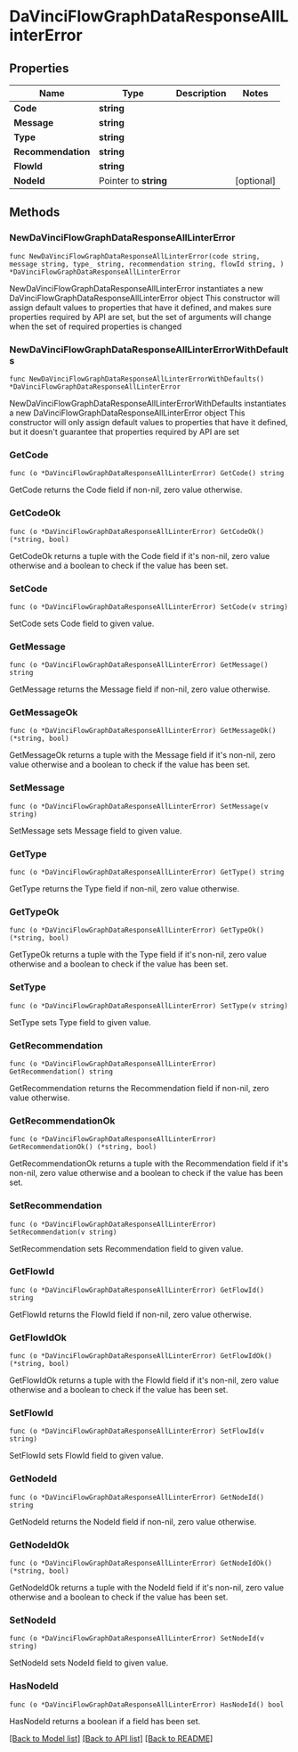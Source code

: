 # DaVinciFlowGraphDataResponseAllLinterError

## Properties

Name | Type | Description | Notes
------------ | ------------- | ------------- | -------------
**Code** | **string** |  | 
**Message** | **string** |  | 
**Type** | **string** |  | 
**Recommendation** | **string** |  | 
**FlowId** | **string** |  | 
**NodeId** | Pointer to **string** |  | [optional] 

## Methods

### NewDaVinciFlowGraphDataResponseAllLinterError

`func NewDaVinciFlowGraphDataResponseAllLinterError(code string, message string, type_ string, recommendation string, flowId string, ) *DaVinciFlowGraphDataResponseAllLinterError`

NewDaVinciFlowGraphDataResponseAllLinterError instantiates a new DaVinciFlowGraphDataResponseAllLinterError object
This constructor will assign default values to properties that have it defined,
and makes sure properties required by API are set, but the set of arguments
will change when the set of required properties is changed

### NewDaVinciFlowGraphDataResponseAllLinterErrorWithDefaults

`func NewDaVinciFlowGraphDataResponseAllLinterErrorWithDefaults() *DaVinciFlowGraphDataResponseAllLinterError`

NewDaVinciFlowGraphDataResponseAllLinterErrorWithDefaults instantiates a new DaVinciFlowGraphDataResponseAllLinterError object
This constructor will only assign default values to properties that have it defined,
but it doesn't guarantee that properties required by API are set

### GetCode

`func (o *DaVinciFlowGraphDataResponseAllLinterError) GetCode() string`

GetCode returns the Code field if non-nil, zero value otherwise.

### GetCodeOk

`func (o *DaVinciFlowGraphDataResponseAllLinterError) GetCodeOk() (*string, bool)`

GetCodeOk returns a tuple with the Code field if it's non-nil, zero value otherwise
and a boolean to check if the value has been set.

### SetCode

`func (o *DaVinciFlowGraphDataResponseAllLinterError) SetCode(v string)`

SetCode sets Code field to given value.


### GetMessage

`func (o *DaVinciFlowGraphDataResponseAllLinterError) GetMessage() string`

GetMessage returns the Message field if non-nil, zero value otherwise.

### GetMessageOk

`func (o *DaVinciFlowGraphDataResponseAllLinterError) GetMessageOk() (*string, bool)`

GetMessageOk returns a tuple with the Message field if it's non-nil, zero value otherwise
and a boolean to check if the value has been set.

### SetMessage

`func (o *DaVinciFlowGraphDataResponseAllLinterError) SetMessage(v string)`

SetMessage sets Message field to given value.


### GetType

`func (o *DaVinciFlowGraphDataResponseAllLinterError) GetType() string`

GetType returns the Type field if non-nil, zero value otherwise.

### GetTypeOk

`func (o *DaVinciFlowGraphDataResponseAllLinterError) GetTypeOk() (*string, bool)`

GetTypeOk returns a tuple with the Type field if it's non-nil, zero value otherwise
and a boolean to check if the value has been set.

### SetType

`func (o *DaVinciFlowGraphDataResponseAllLinterError) SetType(v string)`

SetType sets Type field to given value.


### GetRecommendation

`func (o *DaVinciFlowGraphDataResponseAllLinterError) GetRecommendation() string`

GetRecommendation returns the Recommendation field if non-nil, zero value otherwise.

### GetRecommendationOk

`func (o *DaVinciFlowGraphDataResponseAllLinterError) GetRecommendationOk() (*string, bool)`

GetRecommendationOk returns a tuple with the Recommendation field if it's non-nil, zero value otherwise
and a boolean to check if the value has been set.

### SetRecommendation

`func (o *DaVinciFlowGraphDataResponseAllLinterError) SetRecommendation(v string)`

SetRecommendation sets Recommendation field to given value.


### GetFlowId

`func (o *DaVinciFlowGraphDataResponseAllLinterError) GetFlowId() string`

GetFlowId returns the FlowId field if non-nil, zero value otherwise.

### GetFlowIdOk

`func (o *DaVinciFlowGraphDataResponseAllLinterError) GetFlowIdOk() (*string, bool)`

GetFlowIdOk returns a tuple with the FlowId field if it's non-nil, zero value otherwise
and a boolean to check if the value has been set.

### SetFlowId

`func (o *DaVinciFlowGraphDataResponseAllLinterError) SetFlowId(v string)`

SetFlowId sets FlowId field to given value.


### GetNodeId

`func (o *DaVinciFlowGraphDataResponseAllLinterError) GetNodeId() string`

GetNodeId returns the NodeId field if non-nil, zero value otherwise.

### GetNodeIdOk

`func (o *DaVinciFlowGraphDataResponseAllLinterError) GetNodeIdOk() (*string, bool)`

GetNodeIdOk returns a tuple with the NodeId field if it's non-nil, zero value otherwise
and a boolean to check if the value has been set.

### SetNodeId

`func (o *DaVinciFlowGraphDataResponseAllLinterError) SetNodeId(v string)`

SetNodeId sets NodeId field to given value.

### HasNodeId

`func (o *DaVinciFlowGraphDataResponseAllLinterError) HasNodeId() bool`

HasNodeId returns a boolean if a field has been set.


[[Back to Model list]](../README.md#documentation-for-models) [[Back to API list]](../README.md#documentation-for-api-endpoints) [[Back to README]](../README.md)


